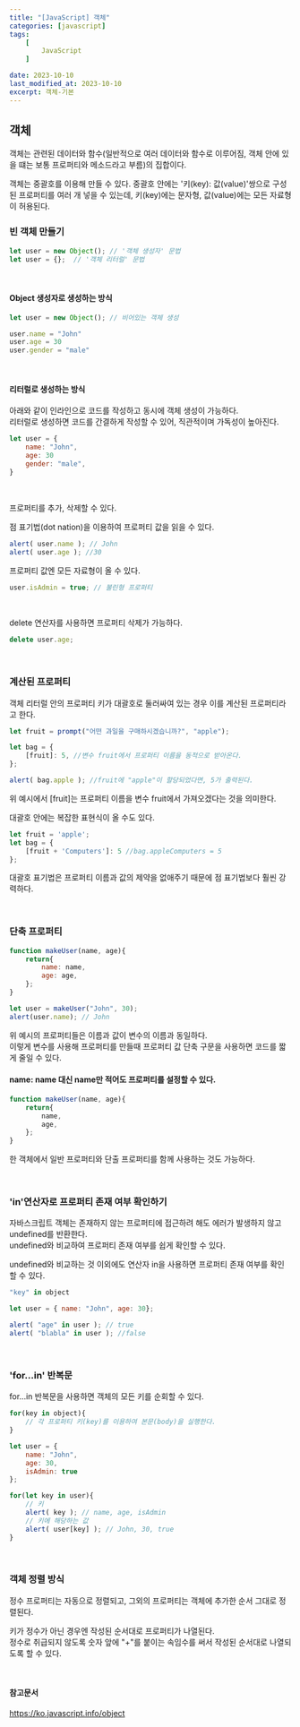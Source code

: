 ```yaml
---
title: "[JavaScript] 객체"
categories: [javascript]
tags:
    [
        JavaScript
    ]

date: 2023-10-10
last_modified_at: 2023-10-10
excerpt: 객체-기본
---
```


## 객체

객체는 관련된 데이터와 함수(일반적으로 여러 데이터와 함수로 이루어짐, 객체 안에 있을 떄는 보통 프로퍼티와 메소드라고 부름)의 집합이다.  

객체는 중괄호를 이용해 만들 수 있다. 중괄호 안에는 '키(key): 값(value)'쌍으로 구성된 프로퍼티를 여러 개 넣을 수 있는데, 키(key)에는 문자형, 값(value)에는 모든 자료형이 허용된다.

### 빈 객체 만들기

```javascript
let user = new Object(); // '객체 생성자' 문법
let user = {};  // '객체 리터럴' 문법
```

<br/>

#### Object 생성자로 생성하는 방식

```javascript
let user = new Object(); // 비어있는 객체 생성

user.name = "John"
user.age = 30
user.gender = "male"
```

<br/>

#### 리터럴로 생성하는 방식

아래와 같이 인라인으로 코드를 작성하고 동시에 객체 생성이 가능하다.  
리터럴로 생성하면 코드를 간결하게 작성할 수 있어, 직관적이며 가독성이 높아진다.  

```javascript
let user = {
    name: "John",
    age: 30
    gender: "male",
}
```

<br/>

프로퍼티를 추가, 삭제할 수 있다.  

점 표기법(dot nation)을 이용하여 프로퍼티 값을 읽을 수 있다.

```javascript
alert( user.name ); // John
alert( user.age ); //30
```

프로퍼티 값엔 모든 자료형이 올 수 있다.
```javascript
user.isAdmin = true; // 불린형 프로퍼티
```

<br/>

delete 연산자를 사용하면 프로퍼티 삭제가 가능하다.
```javascript
delete user.age;
```

<br/>

### 계산된 프로퍼티

객체 리터럴 안의 프로퍼티 키가 대괄호로 둘러싸여 있는 경우 이를 계산된 프로퍼티라고 한다.  

```javascript
let fruit = prompt("어떤 과일을 구매하시겠습니까?", "apple");

let bag = {
    [fruit]: 5, //변수 fruit에서 프로퍼티 이름을 동적으로 받아온다. 
};

alert( bag.apple ); //fruit에 "apple"이 할당되었다면, 5가 출력된다.
```

위 예시에서 [fruit]는 프로퍼티 이름을 변수 fruit에서 가져오겠다는 것을 의미한다.  

대괄호 안에는 복잡한 표현식이 올 수도 있다.
```javascript
let fruit = 'apple';
let bag = {
    [fruit + 'Computers']: 5 //bag.appleComputers = 5
};
```

대괄호 표기법은 프로퍼티 이름과 값의 제약을 없애주기 때문에 점 표기법보다 훨씬 강력하다.

<br/>

### 단축 프로퍼티

```javascript
function makeUser(name, age){
    return{
        name: name,
        age: age,
    };
}

let user = makeUser("John", 30);
alert(user.name); // John
```
위 예시의 프로퍼티들은 이름과 값이 변수의 이름과 동일하다.  
이렇게 변수를 사용해 프로퍼티를 만들때 프로퍼티 값 단축 구문을 사용하면 코드를 짧게 줄일 수 있다.

#### name: name 대신 name만 적어도 프로퍼티를 설정할 수 있다.

```javascript
function makeUser(name, age){
    return{
        name,
        age,
    };
}
```
한 객체에서 일반 프로퍼티와 단출 프로퍼티를 함께 사용하는 것도 가능하다.

<br/>

### 'in'연산자로 프로퍼티 존재 여부 확인하기

자바스크립트 객체는 존재하지 않는 프로퍼티에 접근하려 해도 에러가 발생하지 않고 undefined를 반환한다.  
undefined와 비교하여 프로퍼티 존재 여부를 쉽게 확인할 수 있다.  

undefined와 비교하는 것 이외에도 연산자 in을 사용하면 프로퍼티 존재 여부를 확인할 수 있다.

```javascript
"key" in object
```
```javascript
let user = { name: "John", age: 30};

alert( "age" in user ); // true
alert( "blabla" in user ); //false
```

<br/>

### 'for...in' 반복문

for...in 반복문을 사용하면 객체의 모든 키를 순회할 수 있다.

```javascript
for(key in object){
    // 각 프로퍼티 키(key)를 이용하여 본문(body)을 실행한다.
}
```
```javascript
let user = {
    name: "John",
    age: 30,
    isAdmin: true
};

for(let key in user){
    // 키
    alert( key ); // name, age, isAdmin
    // 키에 해당하는 값
    alert( user[key] ); // John, 30, true
}
```

<br/>

### 객체 정렬 방식

정수 프로퍼티는 자동으로 정렬되고, 그외의 프로퍼티는 객체에 추가한 순서 그대로 정렬된다.

키가 정수가 아닌 경우엔 작성된 순서대로 프로퍼티가 나열된다.  
정수로 취급되지 않도록 숫자 앞에 "+"를 붙이는 속임수를 써서 작성된 순서대로 나열되도록 할 수 있다.

<br/>


#### 참고문서
https://ko.javascript.info/object